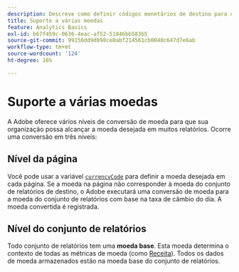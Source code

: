 ```yaml
---
description: Descreve como definir códigos monetários de destino para que o suporte a várias moedas funcione.
title: Suporte a várias moedas
feature: Analytics Basics
exl-id: b67f459c-0636-4eac-af52-51846bb583b5
source-git-commit: 99156dd9d898ce0abf214561cb0040c647d7e6ab
workflow-type: tm+mt
source-wordcount: '124'
ht-degree: 16%

---
```


# Suporte a várias moedas

A Adobe oferece vários níveis de conversão de moeda para que sua organização possa alcançar a moeda desejada em muitos relatórios. Ocorre uma conversão em três níveis:

## Nível da página

Você pode usar a variável [`currencyCode`](/help/implement/vars/config-vars/currencycode.md) para definir a moeda desejada em cada página. Se a moeda na página não corresponder à moeda do conjunto de relatórios de destino, o Adobe executará uma conversão de moeda para a moeda do conjunto de relatórios com base na taxa de câmbio do dia. A moeda convertida é registrada.

## Nível do conjunto de relatórios

Todo conjunto de relatórios tem uma **moeda base**. Esta moeda determina o contexto de todas as métricas de moeda (como [Receita](/help/components/metrics/revenue.md)). Todos os dados de moeda armazenados estão na moeda base do conjunto de relatórios.

